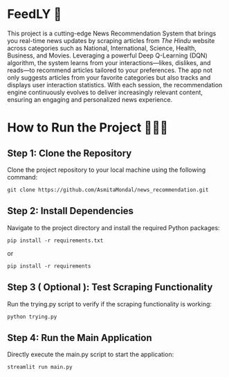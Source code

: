 # FeedLY 📰

This project is a cutting-edge News Recommendation System that brings you real-time news updates by scraping articles from *The Hindu* website across categories such as National, International, Science, Health, Business, and Movies. Leveraging a powerful Deep Q-Learning (DQN) algorithm, the system learns from your interactions—likes, dislikes, and reads—to recommend articles tailored to your preferences. The app not only suggests articles from your favorite categories but also tracks and displays user interaction statistics. With each session, the recommendation engine continuously evolves to deliver increasingly relevant content, ensuring an engaging and personalized news experience.

# How to Run the Project 🏃‍♀️‍➡️
## Step 1: Clone the Repository
Clone the project repository to your local machine using the following command:
```
git clone https://github.com/AsmitaMondal/news_recommendation.git
```

## Step 2: Install Dependencies
Navigate to the project directory and install the required Python packages:
```
pip install -r requirements.txt
```
or
```
pip install -r requirements
```

## Step 3 ( Optional ): Test Scraping Functionality
Run the trying.py script to verify if the scraping functionality is working:
```
python trying.py
```

## Step 4: Run the Main Application
Directly execute the main.py script to start the application:
```
streamlit run main.py
```



